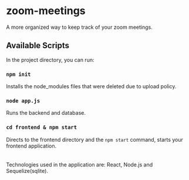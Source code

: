 # zoom-meetings
A more organized way to keep track of your zoom meetings.

## Available Scripts
In the project directory, you can run:

### `npm init`
Installs the node_modules files that were deleted due to upload policy.

### `node app.js`
Runs the backend and database.<br />

### `cd frontend & npm start`
Directs to the frontend directory and the `npm start` command, starts your frontend application.
<br />
<br />
<br />
Technologies used in the application are: React, Node.js and Sequelize(sqlite).

